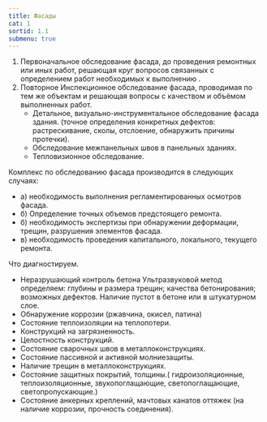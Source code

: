 ```yaml
---
title: Фасады
cat: 1
sortid: 1.1
submenu: true
---
```


1. Первоначальное обследование фасада, до проведения ремонтных или иных работ, решающая круг вопросов связанных с определением работ необходимых к выполнению . 
2. Повторное Инспекционное обследование фасада, проводимая по тем же объектам и решающая вопросы с качеством и объёмом выполненных работ. 
    - Детальное, визуально-инструментальное обследование фасада здания. (точное определения конкретных дефектов: растрескивание, сколы, отслоение, обнаружить причины протечки).
    - Обследование межпанельных швов в панельных зданиях.
    - Тепловизионное обследование.
 
Комплекс по обследованию фасада производится в следующих случаях:
- а) необходимость выполнения регламентированных осмотров фасада.
- б) Определение точных объемов предстоящего ремонта.
- б) необходимость экспертизы при обнаружении деформации, трещин, разрушения элементов фасада.
- в) необходимость проведения капитального, локального, текущего ремонта.

Что диагностируем.
- Неразрушающий контроль бетона Ультразвуковой метод определяем: глубины и размера трещин; качества бетонирования; возможных дефектов. Наличие пустот в бетоне или в штукатурном слое. 
- Обнаружение коррозии (ржавчина, окисел, патина)
- Состояние теплоизоляции на теплопотери.
- Конструкций на загрязненность.
- Целостность конструкций.
- Состояние сварочных швов в металлоконструкциях.
- Состояние пассивной и активной молниезащиты. 
- Наличие трещин в металлоконструкциях.  
- Состояние защитных покрытий, толщины.( гидроизоляционные, теплоизоляционные, звукопоглащающие, светопоглащающие, светопропускающие.)
- Состояние анкерных креплений, мачтовых канатов оттяжек (на наличие коррозии, прочность соединения).




